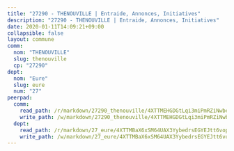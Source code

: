 ```yaml
---
title: "27290 - THENOUVILLE | Entraide, Annonces, Initiatives"
description: "27290 - THENOUVILLE | Entraide, Annonces, Initiatives"
date: 2020-01-11T14:09:21+09:00
collapsible: false
layout: commune
comm:
  nom: "THENOUVILLE"
  slug: thenouville
  cp: "27290"
dept:
  nom: "Eure"
  slug: eure
  num: "27"
peerpad:
  comm:
    read_path: /r/markdown/27290_thenouville/4XTTMEHGDGtLqi3miPmRZiNwbe4vLgPasBtBcLxmoTGMbzTvW
    write_path: /w/markdown/27290_thenouville/4XTTMEHGDGtLqi3miPmRZiNwbe4vLgPasBtBcLxmoTGMbzTvW-K3TgTkV9NiofK96R3DfgHUvL2BqiwpZXUevm2qicq4DLaWBMug6YkPmCagCs4vz3CnTky4dPe29bnrGCwbeCnfUANefHuggK3KbrC3enz7rCS3XoLxb4dU2vMuuppfxaSECguejg
  dept:
    read_path: /r/markdown/27_eure/4XTTMBaX6xSM64UAX3YybedrsEGYEJtt6vopdQsPEFtGijgwg
    write_path: /w/markdown/27_eure/4XTTMBaX6xSM64UAX3YybedrsEGYEJtt6vopdQsPEFtGijgwg-K3TgUmjy61Gu7ZFzjoVmiacXP2Rc4pq6sxVCYUX3mFQZWQw9yCKsEoAMagtuW4jJTYhK96DsWW4cPmZLagvQNZ34BscGcu4btrtJibt18c1mpqofaWe6Q3RartDiuMTjY7NrsH4r
---
```


